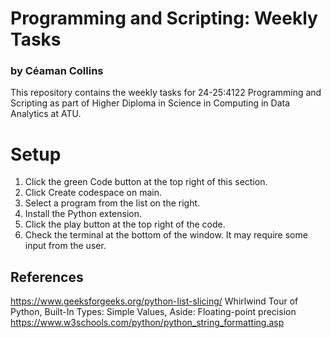 # Programming and Scripting: Weekly Tasks
### by Céaman Collins

This repository contains the weekly tasks for 24-25:4122 Programming and Scripting as part of Higher Diploma in Science in Computing in Data Analytics at ATU.

# Setup

1. Click the green Code button at the top right of this section.
2. Click Create codespace on main.
3. Select a program from the list on the right.
4. Install the Python extension.
5. Click the play button at the top right of the code.
6. Check the terminal at the bottom of the window. It may require some input from the user.

## References

https://www.geeksforgeeks.org/python-list-slicing/
Whirlwind Tour of Python, Built-In Types: Simple Values, Aside: Floating-point precision
https://www.w3schools.com/python/python_string_formatting.asp